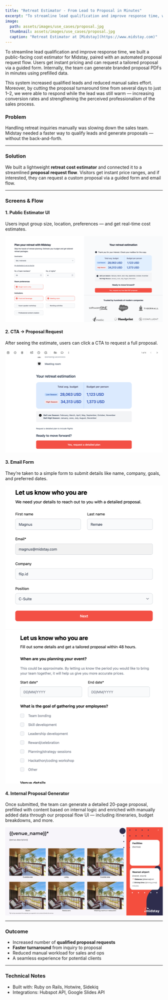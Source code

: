 ```yaml
---
title: "Retreat Estimator - From Lead to Proposal in Minutes"
excerpt: "To streamline lead qualification and improve response time, we built a public-facing cost estimator for Midstay, paired with an automated proposal request flow. Users get instant pricing and can request a tailored proposal via a guided form. Internally, the team can generate branded proposal PDFs in minutes using prefilled data. This system increased qualified leads and reduced manual sales effort."
image: 
  path: assets/images/use_cases/proposal.jpg
  thumbnail: assets/images/use_cases/proposal.jpg
  caption: "Retreat Estimator at [Midstay](https://www.midstay.com)"
---
```


To streamline lead qualification and improve response time, we built a public-facing cost estimator for Midstay, paired with an automated proposal request flow. Users get instant pricing and can request a tailored proposal via a guided form. Internally, the team can generate branded proposal PDFs in minutes using prefilled data.<br>

This system increased qualified leads and reduced manual sales effort. Moreover, by cutting the proposal turnaround time from several days to just 1–2, we were able to respond while the lead was still warm — increasing conversion rates and strengthening the perceived professionalism of the sales process.

### Problem  
Handling retreat inquiries manually was slowing down the sales team. Midstay needed a faster way to qualify leads and generate proposals — without the back-and-forth.

---

### Solution  
We built a lightweight **retreat cost estimator** and connected it to a streamlined **proposal request flow**. Visitors get instant price ranges, and if interested, they can request a custom proposal via a guided form and email flow.

---

### Screens & Flow

#### 1. Public Estimator UI  
<p>Users input group size, location, preferences — and get real-time cost estimates.</p>
<img src="/assets/images/use_cases/midstay-estimator.png" class="align-center" alt="">

#### 2. CTA → Proposal Request  
<p>After seeing the estimate, users can click a CTA to request a full proposal.</p>  
<img src="/assets/images/use_cases/email-cta.png" class="align-center" alt="">

#### 3. Email Form  
<p>They’re taken to a simple form to submit details like name, company, goals, and preferred dates.</p>
<div class="proposal-request">
  <img src="/assets/images/use_cases/contact-form.png" alt=""> 
  <img src="/assets/images/use_cases/detailed-plan-form.png" alt=""> 
</div>

#### 4. Internal Proposal Generator  
<p>Once submitted, the team can generate a detailed 20-page proposal, prefilled with content based on internal logic and enriched with manually added data through our proposal flow UI — including itineraries, budget breakdowns, and more.</p>
<img src="/assets/images/use_cases/proposal-generator-example.jpg" class="align-center" alt=""> 

---

### Outcome  
- Increased number of **qualified proposal requests**  
- **Faster turnaround** from inquiry to proposal  
- Reduced manual workload for sales and ops  
- A seamless experience for potential clients

---

### Technical Notes
- Built with: Ruby on Rails, Hotwire, Sidekiq
- Integrations: Hubspot API, Google Slides API

